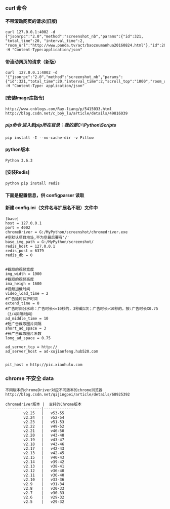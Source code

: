 ### curl 命令
#### 不带滚动网页的请求(旧版)
    curl 127.0.0.1:4002 -d {"jsonrpc":"2.0","method":"screenshot_nb","params":{"id":321, "total_time":20, "interval_time":2, "room_url":"http://www.panda.tv/act/baozoumanhua20160824.html"},"id":200} -H "Content-Type:application/json"
#### 带滚动网页的请求（新版）
    curl  127.0.0.1:4002 -d '{"jsonrpc":"2.0","method":"screenshot_nb","params":{"id":321,"total_time":20,"interval_time":2,"scroll_top":"1000","room_url":"http://www.panda.tv/act/baozoumanhua20160824.html"},"id":200}' -H "Content-Type: application/json"
#### [安装Image库指令]
    http://www.cnblogs.com/Ray-liang/p/5415033.html
    http://blog.csdn.net/c_boy_lu/article/details/49816039
##### pip命令 进入到pip所在目录：我的是C:\Python\Scripts
    pip install -I --no-cache-dir -v Pillow
#### python版本
    Python 3.6.3
#### [安装Redis]
    python pip install redis
#### 下面是配置信息，供 configparser 读取
#### 新建 config.ini（文件名与扩展名不限）文件中
    [base]
    host = 127.0.0.1
    port = 4002
    chromeDriver = G:/MyPython/screenshot/chromedriver.exe
    #空默认项目地址,不为空最后要有'/'
    base_img_path = G:/MyPython/screenshot/
    redis_host = 127.0.0.1
    redis_post = 6379
    redis_db = 0
    
    
    #截取的视频宽度
    img_width = 1900
    #截取的视频高度
    ima_heigh = 1600
    #视频加载时间
    video_load_time = 2
    #广告延时保护时间
    extend_time = 0
    #广告时间分水岭：广告时长<=10秒的，3秒截1次；广告时长>10秒的，按:广告时长X0.75（3/4间隔时间）
    ad_middle_time = 10
    #短广告截取图片间隔
    short_ad_space = 3
    #长广告截取图片系数
    long_ad_space = 0.75
    
    ad_server_tcp = http://
    ad_server_host = ad-xujianfeng.hub520.com
    
    
    pit_host = http://pic.xiaohulu.com

###  chrome 不安全 data
    不同版本的chromeDriver对应不同版本的chrome浏览器
    http://blog.csdn.net/qijingpei/article/details/68925392

    chromedriver版本 |  支持的Chrome版本
     ---------------|--------------
            v2.25   |   v53-55
            v2.24   |   v52-54
            v2.23   |   v51-53
            v2.22   |   v49-52
            v2.21   |   v46-50
            v2.20   |   v43-48
            v2.19   |   v43-47
            v2.18   |   v43-46
            v2.17   |   v42-43
            v2.13   |   v42-45
            v2.15   |   v40-43
            v2.14   |   v39-42
            v2.13   |   v38-41
            v2.12   |   v36-40
            v2.11   |   v36-40
            v2.10   |   v33-36
            v2.9    |   v31-34
            v2.8    |   v30-33
            v2.7    |   v30-33
            v2.6    |   v29-32
            v2.5    |   v29-32